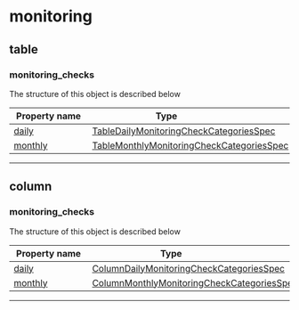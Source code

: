 



# monitoring







## table







### monitoring_checks




The structure of this object is described below

|&nbsp;Property&nbsp;name&nbsp;|&nbsp;Type&nbsp;&nbsp;&nbsp;&nbsp;&nbsp;&nbsp;&nbsp;&nbsp;&nbsp;&nbsp;&nbsp;&nbsp;&nbsp;&nbsp;&nbsp;&nbsp;&nbsp;&nbsp;&nbsp;&nbsp;&nbsp;|
|---------------|--------------------------|
|[daily](./table-daily-monitoring-checks.md#TableDailyMonitoringCheckCategoriesSpec)|[TableDailyMonitoringCheckCategoriesSpec](./table-daily-monitoring-checks.md#TableDailyMonitoringCheckCategoriesSpec)|
|[monthly](./table-monthly-monitoring-checks.md#TableMonthlyMonitoringCheckCategoriesSpec)|[TableMonthlyMonitoringCheckCategoriesSpec](./table-monthly-monitoring-checks.md#TableMonthlyMonitoringCheckCategoriesSpec)|








___




## column







### monitoring_checks




The structure of this object is described below

|&nbsp;Property&nbsp;name&nbsp;|&nbsp;Type&nbsp;&nbsp;&nbsp;&nbsp;&nbsp;&nbsp;&nbsp;&nbsp;&nbsp;&nbsp;&nbsp;&nbsp;&nbsp;&nbsp;&nbsp;&nbsp;&nbsp;&nbsp;&nbsp;&nbsp;&nbsp;|
|---------------|--------------------------|
|[daily](./column-daily-monitoring-checks.md#ColumnDailyMonitoringCheckCategoriesSpec)|[ColumnDailyMonitoringCheckCategoriesSpec](./column-daily-monitoring-checks.md#ColumnDailyMonitoringCheckCategoriesSpec)|
|[monthly](./column-monthly-monitoring-checks.md#ColumnMonthlyMonitoringCheckCategoriesSpec)|[ColumnMonthlyMonitoringCheckCategoriesSpec](./column-monthly-monitoring-checks.md#ColumnMonthlyMonitoringCheckCategoriesSpec)|








___





